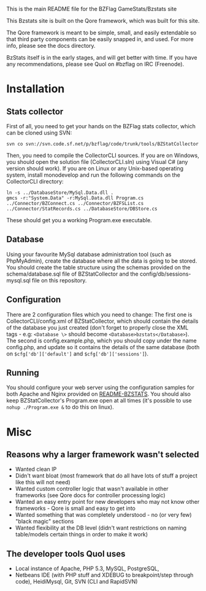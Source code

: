 This is the main README file for the BZFlag GameStats/Bzstats site

This Bzstats site is built on the Qore framework, which was built for this site.

The Qore framework is meant to be simple, small, and easily extendable so that third party
components can be easily snapped in, and used. For more info, please see the docs directory.

BzStats itself is in the early stages, and will get better with time. 
If you have any recommendations, please see Quol on #bzflag on IRC (Freenode).

Installation
=====

Stats collector
-----
First of all, you need to get your hands on the BZFlag stats collector, which can be cloned using SVN:

    svn co svn://svn.code.sf.net/p/bzflag/code/trunk/tools/BZStatCollector
	
Then, you need to compile the CollectorCLI sources. If you are on Windows, you should open the solution file
(CollectorCLI.sln) using Visual C# (any version should work). If you are on Linux or any Unix-based operating system,
install monodevelop and run the following commands on the CollectorCLI directory:

    ln -s ../DatabaseStore/MySql.Data.dll .
    gmcs -r:"System.Data" -r:MySql.Data.dll Program.cs ../Connector/BZConnect.cs ../Connector/BZFSList.cs ../Connector/StatRecords.cs ../DatabaseStore/DBStore.cs

These should get you a working Program.exe executable.

Database
-----
Using your favourite MySql database administration tool (such as PhpMyAdmin), create the database where all the data
is going to be stored. You should create the table structure using the schemas provided on the schema/database.sql
file of BZStatCollector and the config/db/sessions-mysql.sql file on this repository.

Configuration
-----
There are 2 configuration files which you need to change: The first one is CollectorCLI/config.xml of BZStatCollector,
which should contain the details of the database you just created (don't forget to properly close the XML
tags - e.g: `<Database \>` should become `<Database>bzstats</Database>`). The second is config.example.php,
which you should copy under the name config.php, and update so it contains the details of the same database (both
on `$cfg['db']['default']` and `$cfg['db']['sessions']`).

Running
-----
You should configure your web server using the configuration samples for both Apache and Nginx provided on [README-BZSTATS](README-BZSTATS).
You should also keep BZStatCollector's Program.exe open at all times (it's possible to use `nohup ./Program.exe &` to do this
on linux).

Misc
=====

Reasons why a larger framework wasn't selected
-----
* Wanted clean IP
* Didn't want bloat (most framework that do all have lots of stuff a project like this will not need)
* Wanted custom controller logic that wasn't available in other frameworks (see Qore docs for controller processing logic)
* Wanted an easy entry point for new developers who may not know other frameworks - Qore is small and easy to get into
* Wanted something that was completely understood - no (or very few) "black magic" sections
* Wanted flexibility at the DB level (didn't want restrictions on naming table/models certain things in order to make it work)

The developer tools Quol uses
-----
* Local instance of Apache, PHP 5.3, MySQL, PostgreSQL, 
* Netbeans IDE (with PHP stuff and XDEBUG to breakpoint/step through code), HeidiMysql, Git, SVN (CLI and RapidSVN)

